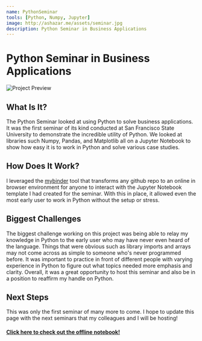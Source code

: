 ```yaml
---
name: PythonSeminar
tools: [Python, Numpy, Jupyter]
image: http://ashazar.me/assets/seminar.jpg
description: Python Seminar in Business Applications
---
```



# Python Seminar in Business Applications
![Project Preview](http://ashazar.me/assets/seminar.jpg)

## What Is It?
The Python Seminar looked at using Python to solve business applications. It was the first seminar of its kind conducted at San Francisco State University to demonstrate the incredible utility of Python. We looked at libraries such Numpy, Pandas, and Matplotlib all on a Jupyter Notebook to show how easy it is to work in Python and solve various case studies. 

## How Does It Work?
I leveraged the [mybinder](https://mybinder.org/v2/gh/AashinShazar/SFSU-PythonSeminar/master?filepath=Seminar1.ipynb) tool that transforms any github repo to an online in browser environment for anyone to interact with the Jupyter Notebook template I had created for the seminar. With this in place, it allowed even the most early user to work in Python without the setup or stress. 

## Biggest Challenges
The biggest challenge working on this project was being able to relay my knowledge in Python to the early user who may have never even heard of the language. Things that were obvious such as library imports and arrays may not come across as simple to someone who's never programmed before. It was important to practice in front of different people with varying experience in Python to figure out what topics needed more emphasis and clarity. Overall, it was a great opportunity to host this seminar and also be in a position to reaffirm my handle on Python.

## Next Steps
This was only the first seminar of many more to come. I hope to update this page with the next seminars that my colleagues and I will be hosting! 


#### [Click here to check out the offline notebook!](https://github.com/AashinShazar/SFSU-PythonSeminar/blob/master/Seminar1.ipynb)
